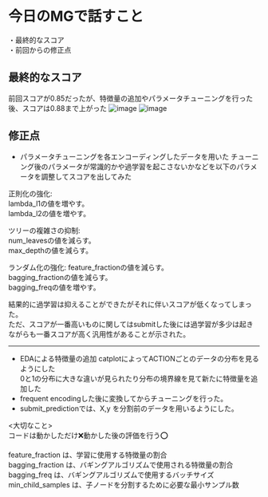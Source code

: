 # 今日のMGで話すこと
・最終的なスコア  
・前回からの修正点  

## 最終的なスコア
前回スコアが0.85だったが、特徴量の追加やパラメータチューニングを行った後、スコアは0.88まで上がった
![image](https://github.com/Yuma-Tsukakoshi/CrossViT-Summary-/assets/107422037/85faf5d6-7194-4dea-a962-4f3c060a0afd)
![image](https://github.com/Yuma-Tsukakoshi/CrossViT-Summary-/assets/107422037/455eae9f-f321-4c79-9eb2-2bf0a224b830)

## 修正点
- パラメータチューニングを各エンコーディングしたデータを用いた
チューニング後のパラメータが常識的かや過学習を起こさないかなどを以下のパラメータを調整してスコアを出してみた  

正則化の強化:  
lambda_l1の値を増やす。  
lambda_l2の値を増やす。  

ツリーの複雑さの抑制:  
num_leavesの値を減らす。  
max_depthの値を減らす。  

ランダム化の強化:
feature_fractionの値を減らす。  
bagging_fractionの値を減らす。  
bagging_freqの値を増やす。  

結果的に過学習は抑えることができたがそれに伴いスコアが低くなってしまった。  
ただ、スコアが一番高いものに関してはsubmitした後には過学習が多少は起きながらも一番スコアが高く汎用性があることが示された。  

-----------------------------------------------------------------------------------------
- EDAによる特徴量の追加
  catplotによってACTIONごとのデータの分布を見るようにした  
  0と1の分布に大きな違いが見られたり分布の境界線を見て新たに特徴量を追加した  
- frequent encodingした後に変換してからチューニングを行った。
- submit_predictionでは、X,y を分割前のデータを用いるようにした。

<大切なこと>  
コードは動かしただけ❌動かした後の評価を行う⭕️

feature_fraction は、学習に使用する特徴量の割合  
bagging_fraction は、バギングアルゴリズムで使用される特徴量の割合  
bagging_freq は、バギングアルゴリズムで使用するバッチサイズ    
min_child_samples は、子ノードを分割するために必要な最小サンプル数  
